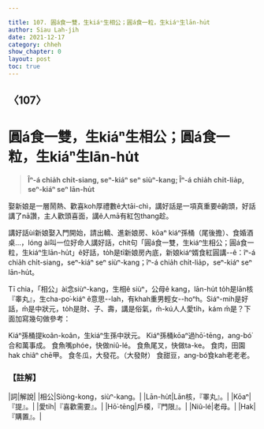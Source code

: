 ```yaml
---

title: 107. 圓á食一雙，生kiáⁿ生相公；圓á食一粒，生kiáⁿ生lān-hu̍t
author: Siau Lah-jih
date: 2021-12-17
category: chheh
show_chapter: 0
layout: post
toc: true
---
```

  
## 〈107〉
# 圓á食一雙，生kiáⁿ生相公；圓á食一粒，生kiáⁿ生lān-hu̍t
>**Îⁿ-á chia̍h chi̍t-siang, seⁿ-kiáⁿ seⁿ siùⁿ-kang; Îⁿ-á chia̍h chi̍t-lia̍p, seⁿ-kiáⁿ seⁿ lān-hu̍t**
 
娶新娘是一層鬧熱、歡喜koh厚禮數ê大tāi-chì，講好話是一項真重要ê齣頭，好話講了nā讚，主人歡頭喜面，講ê人mā有紅包thang趁。

講好話ùi新娘娶入門開始，請出轎、進新娘房、kōaⁿ kiáⁿ孫桶（尾後擔）、食婚酒桌…，lóng ài叫一位好命人講好話，chit句「圓á食一雙，生kiáⁿ生相公；圓á食一粒，生kiáⁿ生lān-hu̍t」ê好話，to̍h是tī新娘房內底，新娘kiáⁿ婿食紅圓講--ê：îⁿ-á chia̍h chi̍t-siang，seⁿ-kiáⁿ seⁿ siùⁿ-kang；îⁿ-á chia̍h chi̍t-lia̍p，seⁿ-kiáⁿ seⁿ lān-hu̍t。

Tī chia，「相公」ài念siùⁿ-kang，生相ê siùⁿ，公母ê kang，lān-hu̍t to̍h是lān核『睾丸』，生cha-po͘-kiáⁿ ê意思--lah，有khah重男輕女--hoⁿh。Siáⁿ-mih是好話，m̄是中狀元，to̍h是財、子、壽，講是俗氣，m̄-kú人人愛ti̍h，kám m̄是？下面加寫幾句做參考：

Kiáⁿ孫桶提koân-koân，生kiáⁿ生孫中狀元。
Kiáⁿ孫桶kōaⁿ過hō͘-tēng，ang-bó͘合和萬事成。
食魚嘴phóe，快做niû-lé。
食魚尾叉，快做ta-ke。
食肉，田園hak chiâⁿ chē甲。
食冬瓜，大發花。（大發財）
食甜豆，ang-bó͘食kah老老老。

### 【註解】

|詞|解說|
|相公|Siòng-kong，siùⁿ-kang。|
|Lān-hu̍t|Lān核，『睪丸』。|
|Kōaⁿ|『提』。|
|愛ti̍h|『喜歡需要』。|
|Hō͘-tēng|戶橂，『門限』。|
|Niû-lé|老母。|
|Hak|『購置』。|
